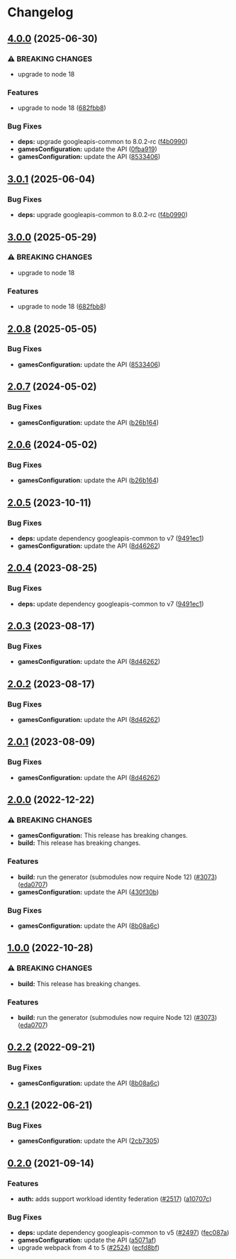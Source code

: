 # Changelog

## [4.0.0](https://github.com/googleapis/google-api-nodejs-client/compare/gamesconfiguration-v3.0.1...gamesconfiguration-v4.0.0) (2025-06-30)


### ⚠ BREAKING CHANGES

* upgrade to node 18

### Features

* upgrade to node 18 ([682fbb8](https://github.com/googleapis/google-api-nodejs-client/commit/682fbb869189ae92b3e9a194d37d0548af0c1f92))


### Bug Fixes

* **deps:** upgrade googleapis-common to 8.0.2-rc ([f4b0990](https://github.com/googleapis/google-api-nodejs-client/commit/f4b099071040cfbcfe4a2e7d487d45ee93b369e0))
* **gamesConfiguration:** update the API ([0fba919](https://github.com/googleapis/google-api-nodejs-client/commit/0fba919bac44383ce3796319cc1010c6d31971f6))
* **gamesConfiguration:** update the API ([8533406](https://github.com/googleapis/google-api-nodejs-client/commit/8533406a7511cbef6bc03edf3163fafa511bff8a))

## [3.0.1](https://github.com/googleapis/google-api-nodejs-client/compare/gamesconfiguration-v3.0.0...gamesconfiguration-v3.0.1) (2025-06-04)


### Bug Fixes

* **deps:** upgrade googleapis-common to 8.0.2-rc ([f4b0990](https://github.com/googleapis/google-api-nodejs-client/commit/f4b099071040cfbcfe4a2e7d487d45ee93b369e0))

## [3.0.0](https://github.com/googleapis/google-api-nodejs-client/compare/gamesconfiguration-v2.0.8...gamesconfiguration-v3.0.0) (2025-05-29)


### ⚠ BREAKING CHANGES

* upgrade to node 18

### Features

* upgrade to node 18 ([682fbb8](https://github.com/googleapis/google-api-nodejs-client/commit/682fbb869189ae92b3e9a194d37d0548af0c1f92))

## [2.0.8](https://github.com/googleapis/google-api-nodejs-client/compare/gamesconfiguration-v2.0.7...gamesconfiguration-v2.0.8) (2025-05-05)


### Bug Fixes

* **gamesConfiguration:** update the API ([8533406](https://github.com/googleapis/google-api-nodejs-client/commit/8533406a7511cbef6bc03edf3163fafa511bff8a))

## [2.0.7](https://github.com/googleapis/google-api-nodejs-client/compare/gamesconfiguration-v2.0.6...gamesconfiguration-v2.0.7) (2024-05-02)


### Bug Fixes

* **gamesConfiguration:** update the API ([b26b164](https://github.com/googleapis/google-api-nodejs-client/commit/b26b16406b25d2cc66aeb21bbb4eb7d366c4f6ac))

## [2.0.6](https://github.com/googleapis/google-api-nodejs-client/compare/gamesconfiguration-v2.0.5...gamesconfiguration-v2.0.6) (2024-05-02)


### Bug Fixes

* **gamesConfiguration:** update the API ([b26b164](https://github.com/googleapis/google-api-nodejs-client/commit/b26b16406b25d2cc66aeb21bbb4eb7d366c4f6ac))

## [2.0.5](https://github.com/googleapis/google-api-nodejs-client/compare/gamesconfiguration-v2.0.4...gamesconfiguration-v2.0.5) (2023-10-11)


### Bug Fixes

* **deps:** update dependency googleapis-common to v7 ([9491ec1](https://github.com/googleapis/google-api-nodejs-client/commit/9491ec1cdc3c413e7d73edcfcd59cf5c28a7c855))
* **gamesConfiguration:** update the API ([8d46262](https://github.com/googleapis/google-api-nodejs-client/commit/8d46262831067f3447666f6a714cf0c7495f5e30))

## [2.0.4](https://github.com/googleapis/google-api-nodejs-client/compare/gamesconfiguration-v2.0.3...gamesconfiguration-v2.0.4) (2023-08-25)


### Bug Fixes

* **deps:** update dependency googleapis-common to v7 ([9491ec1](https://github.com/googleapis/google-api-nodejs-client/commit/9491ec1cdc3c413e7d73edcfcd59cf5c28a7c855))

## [2.0.3](https://github.com/googleapis/google-api-nodejs-client/compare/gamesconfiguration-v2.0.2...gamesconfiguration-v2.0.3) (2023-08-17)


### Bug Fixes

* **gamesConfiguration:** update the API ([8d46262](https://github.com/googleapis/google-api-nodejs-client/commit/8d46262831067f3447666f6a714cf0c7495f5e30))

## [2.0.2](https://github.com/googleapis/google-api-nodejs-client/compare/gamesconfiguration-v2.0.1...gamesconfiguration-v2.0.2) (2023-08-17)


### Bug Fixes

* **gamesConfiguration:** update the API ([8d46262](https://github.com/googleapis/google-api-nodejs-client/commit/8d46262831067f3447666f6a714cf0c7495f5e30))

## [2.0.1](https://github.com/googleapis/google-api-nodejs-client/compare/gamesconfiguration-v2.0.0...gamesconfiguration-v2.0.1) (2023-08-09)


### Bug Fixes

* **gamesConfiguration:** update the API ([8d46262](https://github.com/googleapis/google-api-nodejs-client/commit/8d46262831067f3447666f6a714cf0c7495f5e30))

## [2.0.0](https://github.com/googleapis/google-api-nodejs-client/compare/gamesconfiguration-v1.0.0...gamesconfiguration-v2.0.0) (2022-12-22)


### ⚠ BREAKING CHANGES

* **gamesConfiguration:** This release has breaking changes.
* **build:** This release has breaking changes.

### Features

* **build:** run the generator (submodules now require Node 12) ([#3073](https://github.com/googleapis/google-api-nodejs-client/issues/3073)) ([eda0707](https://github.com/googleapis/google-api-nodejs-client/commit/eda07079dadab46a80b6f9ede618f4f43030169e))
* **gamesConfiguration:** update the API ([430f30b](https://github.com/googleapis/google-api-nodejs-client/commit/430f30b4bfb0d8797572a38ff78c4b7dee910417))


### Bug Fixes

* **gamesConfiguration:** update the API ([8b08a6c](https://github.com/googleapis/google-api-nodejs-client/commit/8b08a6cb46b01d44e6716b69c41df0e8cae71bd5))

## [1.0.0](https://github.com/googleapis/google-api-nodejs-client/compare/gamesConfiguration-v0.2.2...gamesConfiguration-v1.0.0) (2022-10-28)


### ⚠ BREAKING CHANGES

* **build:** This release has breaking changes.

### Features

* **build:** run the generator (submodules now require Node 12) ([#3073](https://github.com/googleapis/google-api-nodejs-client/issues/3073)) ([eda0707](https://github.com/googleapis/google-api-nodejs-client/commit/eda07079dadab46a80b6f9ede618f4f43030169e))

## [0.2.2](https://github.com/googleapis/google-api-nodejs-client/compare/gamesConfiguration-v0.2.1...gamesConfiguration-v0.2.2) (2022-09-21)


### Bug Fixes

* **gamesConfiguration:** update the API ([8b08a6c](https://github.com/googleapis/google-api-nodejs-client/commit/8b08a6cb46b01d44e6716b69c41df0e8cae71bd5))

## [0.2.1](https://github.com/googleapis/google-api-nodejs-client/compare/gamesConfiguration-v0.2.0...gamesConfiguration-v0.2.1) (2022-06-21)


### Bug Fixes

* **gamesConfiguration:** update the API ([2cb7305](https://github.com/googleapis/google-api-nodejs-client/commit/2cb73054dfffdbf458db2f325fcd33205f6b3201))

## [0.2.0](https://www.github.com/googleapis/google-api-nodejs-client/compare/gamesConfiguration-v0.1.0...gamesConfiguration-v0.2.0) (2021-09-14)


### Features

* **auth:** adds support workload identity federation ([#2517](https://www.github.com/googleapis/google-api-nodejs-client/issues/2517)) ([a10707c](https://www.github.com/googleapis/google-api-nodejs-client/commit/a10707c477759e7c9ef6360a2fe800856fb600c1))


### Bug Fixes

* **deps:** update dependency googleapis-common to v5 ([#2497](https://www.github.com/googleapis/google-api-nodejs-client/issues/2497)) ([fec087a](https://www.github.com/googleapis/google-api-nodejs-client/commit/fec087abcf3d994dd41c3ffa0a0c12b1f9f09dae))
* **gamesConfiguration:** update the API ([a5071af](https://www.github.com/googleapis/google-api-nodejs-client/commit/a5071af90cafd8584521d61a86201cc4b481fa54))
* upgrade webpack from 4 to 5  ([#2524](https://www.github.com/googleapis/google-api-nodejs-client/issues/2524)) ([ecfd8bf](https://www.github.com/googleapis/google-api-nodejs-client/commit/ecfd8bfcd06e1beabff7ec9a8c4000222379eb8d))
